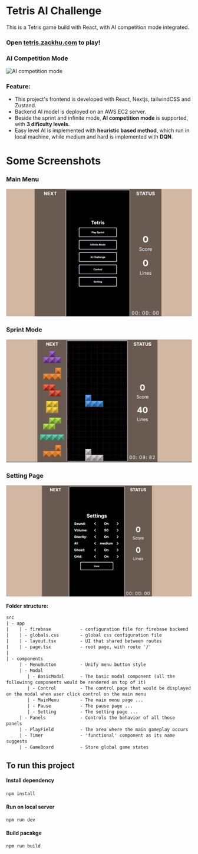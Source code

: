 # Tetris AI Challenge

This is a Tetris game build with React, with AI competition mode integrated.
### Open [tetris.zackhu.com](https://tetris.zackhu.com) to play!
### AI Competition Mode
![AI competition mode](./Demo/AI_illustration.gif)


### Feature:
- This project's frontend is developed with React, Nextjs, tailwindCSS and Zustand.
- Backend AI model is deployed on an AWS EC2 server.
- Beside the sprint and infinite mode, **AI competition mode** is supported, with **3 dificulty levels.**
- Easy level AI is implemented with **heuristic based method**, which run in local machine, while medium and hard is implemented with **DQN**. 

# Some Screenshots
### Main Menu
![Main Menu](./Demo/main.png)

### Sprint Mode
![Sprint Mode](./Demo/sprint.png)

### Setting Page
![Setting Page](./Demo/setting.png)


**Folder structure:**
```
src
| - app
|    | - firebase           - configuration file for firebase backend
|    | - globals.css        - global css configuration file
|    | - layout.tsx         - UI that shared between routes
|    | - page.tsx           - root page, with route '/'
|
| - components
     | - MenuButton         - Unify menu button style
     | - Modal
        | - BasicModal      - The basic modal component (all the followinng components would be rendered on top of it)
        | - Control         - The control page that would be displayed on the modal when user click control on the main menu
        | - MainMenu        - The main menu page ...
        | - Pause           - The pause page ...
        | - Setting         - The setting page ...
     | - Panels             - Controls the behavior of all those panels
     | - PlayField          - The area where the main gameplay occurs
     | - Timer              - 'functional' component as its name suggests 
     | - GameBoard          - Store global game states
```


## To run this project

#### Install dependency
```
npm install
```

#### Run on local server
```
npm run dev
```

#### Build pacakge
```
npm run build
```


